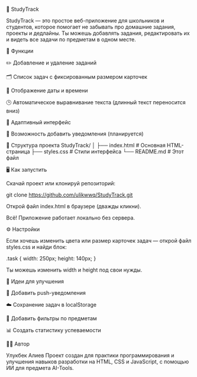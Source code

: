 🧠 StudyTrack

StudyTrack — это простое веб-приложение для школьников и студентов, которое помогает не забывать про домашние задания, проекты и дедлайны.
Ты можешь добавлять задания, редактировать их и видеть все задачи по предметам в одном месте.

🚀 Функции

✏️ Добавление и удаление заданий

🗂️ Список задач с фиксированным размером карточек

📅 Отображение даты и времени

🕒 Автоматическое выравнивание текста (длинный текст переносится вниз)

📱 Адаптивный интерфейс

🔔 Возможность добавить уведомления (планируется)

🧩 Структура проекта
StudyTrack/
│
├── index.html         # Основная HTML-страница
├── styles.css         # Стили интерфейса
└── README.md          # Этот файл

🖥️ Как запустить

Скачай проект или клонируй репозиторий:

git clone https://github.com/ulikwwq/StudyTrack.git


Открой файл index.html в браузере (дважды кликни).

Всё! Приложение работает локально без сервера.

⚙️ Настройки

Если хочешь изменить цвета или размер карточек задач — открой файл
styles.css и найди блок:

.task {
  width: 250px;
  height: 140px;
}


Ты можешь изменить width и height под свои нужды.

🧠 Идеи для улучшения

🔔 Добавить push-уведомления

☁️ Сохранение задач в localStorage

🧭 Добавить фильтры по предметам

📊 Создать статистику успеваемости

👨‍💻 Автор

Улукбек Алиев
Проект создан для практики программирования и улучшения навыков разработки на HTML, CSS и JavaScript, с помощью ИИ для предмета AI-Tools.
